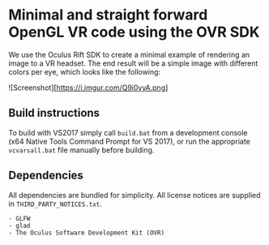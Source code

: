 # Minimal and straight forward OpenGL VR code using the OVR SDK

We use the Oculus Rift SDK to create a minimal example of rendering an image to a VR headset. The end result will be a simple image with different colors per eye, which looks like the following:

![Screenshot][https://i.imgur.com/Q9i0yyA.png]


## Build instructions
To build with VS2017 simply call `build.bat` from a development console (x64 Native Tools Command Prompt for VS 2017), or run the appropriate `vcvarsall.bat` file manually before building. 


## Dependencies
All dependencies are bundled for simplicity. All license notices are supplied in `THIRD_PARTY_NOTICES.txt`. 

	- GLFW 
	- glad
	- The Oculus Software Development Kit (OVR)
